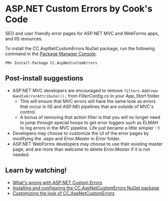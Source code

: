# ASP.NET Custom Errors by Cook's Code

SEO and user friendly error pages for ASP.NET MVC and WebForms apps, and IIS resources.

To install the CC.AspNetCustomErrors NuGet package, run the following command in the [Package Manager Console](http://docs.nuget.org/docs/start-here/using-the-package-manager-console).

    PM> Install-Package CC.AspNetCustomErrors

## Post-install suggestions

* ASP.NET MVC developers are encouraged to remove `filters.Add(new HandleErrorAttribute());` from *FilterConfig.cs* in your *App_Start* folder.
    * This will ensure that MVC errors will have the same look as errors that occur in IIS and ASP.NEt pipelines that are outside of MVC's control.
	* A bonus of removing that action filter is that you will no longer need to jump through special hoops to get error loggers such as ELMAH to log errors in the MVC pipeline. Life just became a little simpler :-)
* Developers may choose to customize the UI of the error pages by modifying the *.aspx* and *Error.Master* in *Error* folder.
* ASP.NET WebForms developers may choose to use their existing master page, and are more than welcome to delete *Error.Master* if it is not needed.

## Learn by watching!

* [What's wrong with ASP.NET Custom Errors](https://vimeo.com/102479910)
* [Installing and configuring the CC.AspNetCustomErrors NuGet package](https://vimeo.com/102417598)
* [Customizing the look of CC.AspNetCustomErrors](https://vimeo.com/102417597)
